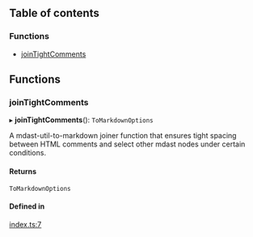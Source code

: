 ## Table of contents

### Functions

- [joinTightComments][1]

## Functions

### joinTightComments

▸ **joinTightComments**(): `ToMarkdownOptions`

A mdast-util-to-markdown joiner function that ensures tight spacing between HTML
comments and select other mdast nodes under certain conditions.

#### Returns

`ToMarkdownOptions`

#### Defined in

[index.ts:7][2]

[1]: README.md#jointightcomments
[2]:
  https://github.com/Xunnamius/unified-utils/blob/82f20c7/packages/mdast-util-tight-comments/src/index.ts#L7
